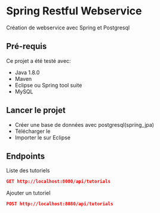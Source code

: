 # Spring Restful Webservice

Création de webservice avec Spring et Postgresql

## Pré-requis

Ce projet a été testé avec:

- Java 1.8.0
- Maven
- Eclipse ou Spring tool suite
- MySQL

## Lancer le projet

- Créer une base de données avec postgresql(spring_jpa)
- Télécharger le
- Importer le sur Eclipse

## Endpoints

Liste des tutoriels

```json
GET http://localhost:8080/api/tutorials
```

Ajouter un tutoriel

```json
POST http://localhost:8080/api/tutorials
```

